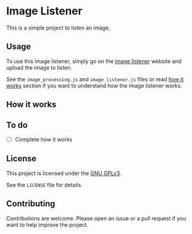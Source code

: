 # Image Listener

This is a simple project to listen an image.

## Usage

To use this image listener, simply go on the [image listener](https://angel-karasu.github.io/image-listener/) website and upload the image to listen.

See the `image_processing.js` and `image_listener.js` files or read [how it works](#how-it-works) section if you want to understand how the image listener works.

## How it works

## To do

- [ ] Complete how it works
  
## License

This project is licensed under the [GNU GPLv3](https://choosealicense.com/licenses/gpl-3.0/).

See the `LICENSE` file for details.

## Contributing

Contributions are welcome. Please open an issue or a pull request if you want to help improve the project.
